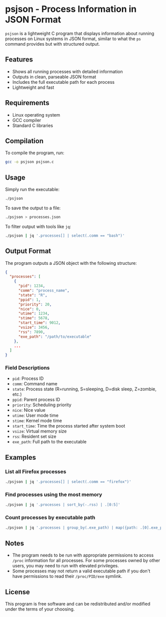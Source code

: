# psjson - Process Information in JSON Format

`psjson` is a lightweight C program that displays information about running processes on Linux systems in JSON format, similar to what the `ps` command provides but with structured output.

## Features

- Shows all running processes with detailed information
- Outputs in clean, parseable JSON format
- Includes the full executable path for each process
- Lightweight and fast

## Requirements

- Linux operating system
- GCC compiler
- Standard C libraries

## Compilation

To compile the program, run:

```bash
gcc -o psjson psjson.c
```

## Usage

Simply run the executable:

```bash
./psjson
```

To save the output to a file:

```bash
./psjson > processes.json
```

To filter output with tools like `jq`:

```bash
./psjson | jq '.processes[] | select(.comm == "bash")'
```

## Output Format

The program outputs a JSON object with the following structure:

```json
{
  "processes": [
    {
      "pid": 1234,
      "comm": "process_name",
      "state": "R",
      "ppid": 1,
      "priority": 20,
      "nice": 0,
      "utime": 1234,
      "stime": 5678,
      "start_time": 9012,
      "vsize": 3456,
      "rss": 7890,
      "exe_path": "/path/to/executable"
    },
    ...
  ]
}
```

### Field Descriptions

- `pid`: Process ID
- `comm`: Command name
- `state`: Process state (R=running, S=sleeping, D=disk sleep, Z=zombie, etc.)
- `ppid`: Parent process ID
- `priority`: Scheduling priority
- `nice`: Nice value
- `utime`: User mode time
- `stime`: Kernel mode time
- `start_time`: Time the process started after system boot
- `vsize`: Virtual memory size
- `rss`: Resident set size
- `exe_path`: Full path to the executable

## Examples

### List all Firefox processes

```bash
./psjson | jq '.processes[] | select(.comm == "firefox")'
```

### Find processes using the most memory

```bash
./psjson | jq '.processes | sort_by(-.rss) | .[0:5]'
```

### Count processes by executable path

```bash
./psjson | jq '.processes | group_by(.exe_path) | map({path: .[0].exe_path, count: length}) | sort_by(-.count)'
```

## Notes

- The program needs to be run with appropriate permissions to access `/proc` information for all processes. For some processes owned by other users, you may need to run with elevated privileges.
- Some processes may not return a valid executable path if you don't have permissions to read their `/proc/PID/exe` symlink.

## License

This program is free software and can be redistributed and/or modified under the terms of your choosing.
